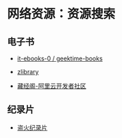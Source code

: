 # 网络资源：资源搜索

## 电子书

- [it-ebooks-0 / geektime-books][b3]
- [zlibrary][b2]
- [藏经阁-阿里云开发者社区][b1]

  [b3]: https://github.com/it-ebooks-0/geektime-books
  [b2]: https://zh.sa1lib.org/
  [b1]: https://developer.aliyun.com/ebook

## 纪录片

- [盗火纪录片](http://www.daofire.com/)
